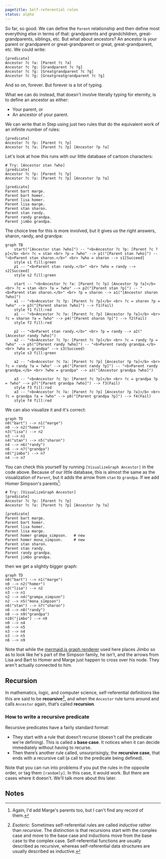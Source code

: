 ```yaml
---
pagetitle: Self-referential rules
status: alpha
---
```

So far, so good.  We can define the `Parent` relationship and then define most everything else in terms of that: grandparents and grandchildren, great-grandparents, siblings, etc. But what about ancestors?  An ancestor is your parent or grandparent or great-grandparent or great, great-grandparent, etc.  We could write:
```step
[predicate]
Ancestor ?c ?a: [Parent ?c ?a]
Ancestor ?c ?g: [Grandparent ?c ?g]
Ancestor ?c ?g: [Greatgrandparent ?c ?g]
Ancestor ?c ?g: [Greatgreatgrandparent ?c ?g]
```
And so on, forever.  But forever is a lot of typing.

What we can do instead, that doesn't involve literally typing for eternity, is to define an ancestor as either:

* Your parent, or
* An ancestor of your parent.

We can write that in Step using just two rules that do the equivalent work of an infinite number of rules:
```step
[predicate]
Ancestor ?c ?p: [Parent ?c ?p]
Ancestor ?c ?a: [Parent ?c ?p] [Ancestor ?p ?a]
```
Let's look at how this runs with our little database of cartoon characters:
```Step
# Try: [Ancestor stan ?who]
[predicate]
Ancestor ?c ?p: [Parent ?c ?p]
Ancestor ?c ?a: [Parent ?c ?p] [Ancestor ?p ?a]

[predicate]
Parent bart marge.
Parent bart homer.
Parent lisa homer.
Parent lisa marge.
Parent stan sharon.
Parent stan randy.
Parent randy grandpa.
Parent jimbo grandpa.
```
The choice tree for this is more involved, but it gives us the right answers, sharon, randy, and grandpa:
```mermaid
graph TB
    start("[Ancestor stan ?who]") -- "<b>Ancestor ?c ?p: [Parent ?c ?p]</b> <br> ?c = stan <br> ?p = ?who" --> p1("[Parent stan ?who]") -- "<b>Parent stan sharon.</b>" <br> ?who = sharon --> s1[Succeed]
    style s1 fill:green
    p1 -- "<b>Parent stan randy.</b>" <br> ?who = randy --> s2[Succeed]
    style s2 fill:green

    start -- "<b>Ancestor ?c ?a: [Parent ?c ?p] [Ancestor ?p ?a]</b> <br> ?c = stan <br> ?a = ?who" --> p2("[Parent stan ?p]") -- "<b>Parent stan sharon.</b>" <br> ?p = sharon --> a1("[Ancestor sharon ?who]")
    a1 -- "<b>Ancestor ?c ?p: [Parent ?c ?p]</b> <br> ?c = sharon ?p = ?who" --> p3("[Parent sharon ?who]") --> f1(Fail)
    style f1 fill:red
    a1 -- "<b>Ancestor ?c ?a: [Parent ?c ?p] [Ancestor ?p ?a]</b> <br> ?c = sharon ?a = ?who" --> p4("[Parent sharon ?p]") --> f2(Fail)
    style f2 fill:red

    p2 -- "<b>Parent stan randy.</b>" <br> ?p = randy --> a2("[Ancestor randy ?who]")
    a2 -- "<b>Ancestor ?c ?p: [Parent ?c ?p]</b> <br> ?c = randy ?p = ?who" --> p5("[Parent randy ?who]") -- "<b>Parent randy grandpa.</b> <br> ?who = grandpa" --> s3(Succeed)
    style s3 fill:green

    a2 -- "<b>Ancestor ?c ?a: [Parent ?c ?p] [Ancestor ?p ?a]</b> <br> ?c = randy ?a = ?who" --> p6("[Parent randy ?p]") -- "<b>Parent randy grandpa.</b> <br> ?who = grandpa" --> a3("[Ancestor grandpa ?who]")

    a3 -- "<b>Ancestor ?c ?p: [Parent ?c ?p]</b> <br> ?c = grandpa ?p = ?who" --> p7("[Parent grandpa ?who]") --> f3(Fail)
    style f3 fill:red
    a3 -- "<b>Ancestor ?c ?a: [Parent ?c ?p] [Ancestor ?p ?a]</b> <br> ?c = grandpa ?a = ?who" --> p8("[Parent grandpa ?p]") --> f4(Fail)
    style f4 fill:red
```
We can also visualize it and it's correct:
```mermaid
graph TD
n0("bart") --> n1("marge")
n0 --> n2("homer")
n3("lisa") --> n2
n3 --> n1
n4("stan") --> n5("sharon")
n4 --> n6("randy")
n6 --> n7("grandpa")
n8("jimbo") --> n7
n4 --> n7
```
You can check this yourself by running `[VisualizeGraph Ancestor]` in the code above.  Because of our little database, this is almost the same as the visualization of `Parent`, but it adds the arrow from `stan` to `grandpa`.  If we add Homer Simpson's parents[^marge]: 
```Step
# Try: [VisualizeGraph Ancestor]
[predicate]
Ancestor ?c ?p: [Parent ?c ?p]
Ancestor ?c ?a: [Parent ?c ?p] [Ancestor ?p ?a]

[predicate]
Parent bart marge.
Parent bart homer.
Parent lisa homer.
Parent lisa marge.
Parent homer grampa_simpson.   # new
Parent homer mona_simpson.     # new
Parent stan sharon.
Parent stan randy.
Parent randy grandpa.
Parent jimbo grandpa.
```
then we get a slightly bigger graph:
```mermaid
graph TD
n0("bart") --> n1("marge")
n0 --> n2("homer")
n3("lisa") --> n2
n3 --> n1
n2 --> n4("grampa_simpson")
n2 --> n5("mona_simpson")
n6("stan") --> n7("sharon")
n6 --> n8("randy")
n8 --> n9("grandpa")
n10("jimbo") --> n9
n0 --> n4
n0 --> n5
n3 --> n4
n3 --> n5
n6 --> n9
```
Note that while the [mermaid.js graph renderer](https://mermaid.js.org/) used here places Jimbo so as to look like he's part of the Simpson family, he isn't, and the arrows from Lisa and Bart to Homer and Marge just happen to cross over his node.  They aren't actually connected to him.


## Recursion

In mathematics, logic, and computer science, self-referential definitions like this are said to be **recursive**[^inductive], and when the `Ancestor` rule turns around and calls `Ancestor` again, that’s called **recursion**.  

### How to write a recursive predicate

Recursive predicates have a fairly standard format:

* They start with a rule that doesn’t recurse (doesn't call the predicate we're defining).  This is called a **base case**.  It notices when it can decide immediately without having to recurse. 
* Then there’s another rule called, unsurprisingly, the **recursive case**, that ends with a recursive call (a call to the predicate being defined).

Note that you can run into problems if you put the rules in the opposite order, or tag them `[randomly]`.  In this case, it would work.  But there are cases where it doesn't.  We'll talk more about this later.  

## Notes

[^inductive]: *Esoteric*: Sometimes self-referential rules are called *inductive* rather than *recursive*.  The distinction is that recursions start with the complex case and move to the base case and inductions move from the base case to the complex case.  Self-referential functions are usually described as recursive, whereas self-referential data structures are usually described as inductive.

[^marge]: Again, I'd add Marge's parents too, but I can't find any record of them.